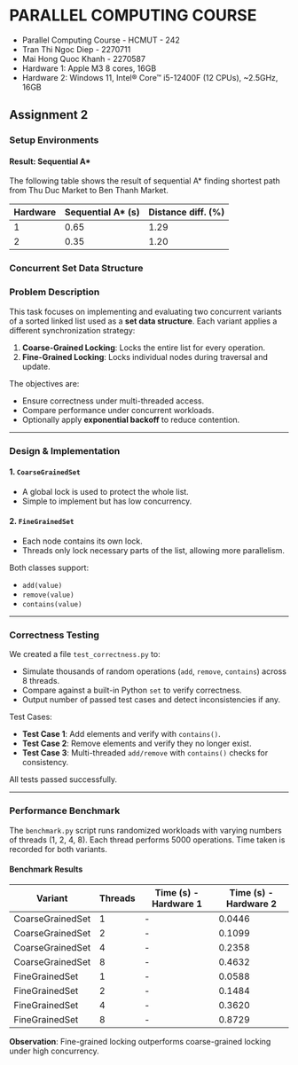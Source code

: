 # PARALLEL COMPUTING COURSE
- Parallel Computing Course - HCMUT - 242
- Tran Thi Ngoc Diep - 2270711
- Mai Hong Quoc Khanh - 2270587
- Hardware 1: Apple M3 8 cores, 16GB
- Hardware 2: Windows 11, Intel® Core™ i5-12400F (12 CPUs), ~2.5GHz, 16GB 
## Assignment 2
### Setup Environments

#### Result: Sequential A*

The following table shows the result of sequential A* finding shortest path from Thu Duc Market to Ben Thanh Market.

| Hardware | Sequential A* (s) | Distance diff. (%) |
|----------|-------------------|--------------------|
| 1        | 0.65              | 1.29               |
| 2        | 0.35              | 1.20               |


### Concurrent Set Data Structure
### Problem Description

This task focuses on implementing and evaluating two concurrent variants of a sorted linked list used as a **set data structure**. Each variant applies a different synchronization strategy:

1. **Coarse-Grained Locking**: Locks the entire list for every operation.
2. **Fine-Grained Locking**: Locks individual nodes during traversal and update.

The objectives are:
- Ensure correctness under multi-threaded access.
- Compare performance under concurrent workloads.
- Optionally apply **exponential backoff** to reduce contention.

---

### Design & Implementation

#### 1. `CoarseGrainedSet`
- A global lock is used to protect the whole list.
- Simple to implement but has low concurrency.

#### 2. `FineGrainedSet`
- Each node contains its own lock.
- Threads only lock necessary parts of the list, allowing more parallelism.

Both classes support:
- `add(value)`
- `remove(value)`
- `contains(value)`

---

### Correctness Testing

We created a file `test_correctness.py` to:
- Simulate thousands of random operations (`add`, `remove`, `contains`) across 8 threads.
- Compare against a built-in Python `set` to verify correctness.
- Output number of passed test cases and detect inconsistencies if any.

Test Cases:
- **Test Case 1**: Add elements and verify with `contains()`.
- **Test Case 2**: Remove elements and verify they no longer exist.
- **Test Case 3**: Multi-threaded `add/remove` with `contains()` checks for consistency.

All tests passed successfully.

---

### Performance Benchmark

The `benchmark.py` script runs randomized workloads with varying numbers of threads (1, 2, 4, 8). Each thread performs 5000 operations. Time taken is recorded for both variants.

#### Benchmark Results

| Variant           | Threads | Time (s) - Hardware 1 | Time (s) - Hardware 2 |
|------------------|---------|-----------------------|-----------------------|
| CoarseGrainedSet | 1       | -                     | 0.0446                |
| CoarseGrainedSet | 2       | -                     | 0.1099                |
| CoarseGrainedSet | 4       | -                     | 0.2358                |
| CoarseGrainedSet | 8       | -                     | 0.4632                |
| FineGrainedSet   | 1       | -                     | 0.0588                |
| FineGrainedSet   | 2       | -                     | 0.1484                |
| FineGrainedSet   | 4       | -                     | 0.3620                |
| FineGrainedSet   | 8       | -                     | 0.8729                |

**Observation**: Fine-grained locking outperforms coarse-grained locking under high concurrency.